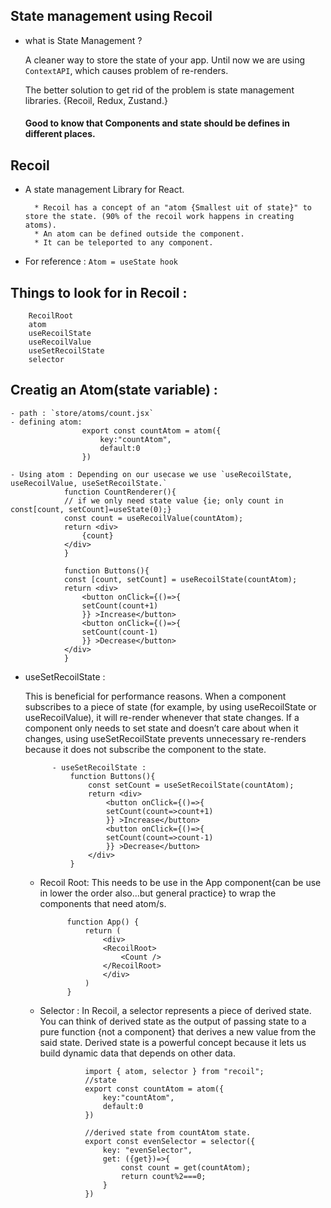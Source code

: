 ## State management using Recoil

- what is State Management ?

    A cleaner way to store the state of your app.
    Until now we are using `ContextAPI`, which causes problem of re-renders.

    The better solution to get rid of the problem is state management libraries.
    {Recoil, Redux, Zustand.}

    #### Good to know that Components and state should be defines in different  places.


## Recoil

- A state management Library for React.

        * Recoil has a concept of an "atom {Smallest uit of state}" to store the state. (90% of the recoil work happens in creating atoms).
        * An atom can be defined outside the component.
        * It can be teleported to any component.

- For reference : `Atom = useState hook`


## Things to look for in Recoil :

        RecoilRoot
        atom
        useRecoilState
        useRecoilValue
        useSetRecoilState
        selector

## Creatig an Atom(state variable) :

    - path : `store/atoms/count.jsx`
    - defining atom: 
                    export const countAtom = atom({
                        key:"countAtom",
                        default:0
                    })

    - Using atom : Depending on our usecase we use `useRecoilState, useRecoilValue, useSetRecoilState.`
                function CountRenderer(){
                // if we only need state value {ie; only count in const[count, setCount]=useState(0);}
                const count = useRecoilValue(countAtom);
                return <div>
                    {count}
                </div>
                }

                function Buttons(){
                const [count, setCount] = useRecoilState(countAtom);
                return <div>
                    <button onClick={()=>{
                    setCount(count+1)
                    }} >Increase</button>
                    <button onClick={()=>{
                    setCount(count-1)
                    }} >Decrease</button>
                </div>
                }



- useSetRecoilState : 

    This is beneficial for performance reasons. When a component subscribes to a piece of state (for example, by using useRecoilState or useRecoilValue), it will re-render whenever that state changes. If a component only needs to set state and doesn’t care about when it changes, using useSetRecoilState prevents unnecessary re-renders because it does not subscribe the component to the state.


            - useSetRecoilState :
                function Buttons(){
                    const setCount = useSetRecoilState(countAtom);
                    return <div>
                        <button onClick={()=>{
                        setCount(count=>count+1)
                        }} >Increase</button>
                        <button onClick={()=>{
                        setCount(count=>count-1)
                        }} >Decrease</button>
                    </div>
                }

    - Recoil Root:
                This needs to be use in the App component{can be use in lower the order also...but general practice} to wrap the components that need atom/s.

                
                function App() {
                    return (
                        <div>
                        <RecoilRoot>
                            <Count />
                        </RecoilRoot>
                        </div>
                    )
                }

    - Selector :
                In Recoil, a selector represents a piece of derived state. You can think of derived state as the output of passing state to a pure function {not a component} that derives a new value from the said state. Derived state is a powerful concept because it lets us build dynamic data that depends on other data.

                    import { atom, selector } from "recoil";
                    //state
                    export const countAtom = atom({
                        key:"countAtom",
                        default:0
                    })

                    //derived state from countAtom state.
                    export const evenSelector = selector({
                        key: "evenSelector",
                        get: ({get})=>{
                            const count = get(countAtom);
                            return count%2===0;
                        }
                    })

